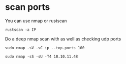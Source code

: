 

# scan ports 

You can use nmap or rustscan

`rustscan -a IP`

Do a deep nmap scan with as well as checking udp ports 

`sudo nmap -sV -sC ip --top-ports 100`

`sudo nmap -sS -sU -T4 10.10.11.48`